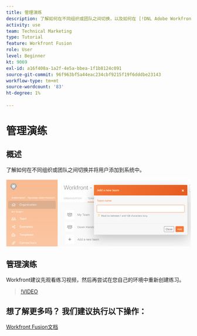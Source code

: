 ```yaml
---
title: 管理演练
description: 了解如何在不同组织或团队之间切换，以及如何在 [!DNL Adobe Workfront Fusion].
activity: use
team: Technical Marketing
type: Tutorial
feature: Workfront Fusion
role: User
level: Beginner
kt: 9069
exl-id: a16f408a-1a2f-4e5a-bbea-1f1b8124c091
source-git-commit: 96f963bf5a44eac234cbf9215f19f6dddbe23143
workflow-type: tm+mt
source-wordcount: '83'
ht-degree: 1%

---
```


# 管理演练

## 概述

了解如何在不同组织或团队之间切换并将用户添加到系统中。

![处理错误的方案的图像](assets/workfront-fusion-administration-1.png)

## 管理演练

Workfront建议先观看练习视频，然后再尝试在您自己的环境中重新创建练习。

>[!VIDEO](https://video.tv.adobe.com/v/335310/?quality=12)

## 想了解更多吗？ 我们建议执行以下操作：

[Workfront Fusion文档](https://experienceleague.adobe.com/docs/workfront/using/adobe-workfront-fusion/workfront-fusion-2.html?lang=en)
